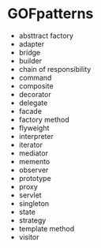 # GOFpatterns

- absttract factory 
- adapter
- bridge
- builder
- chain of responsibility
- command
- composite
- decorator
- delegate
- facade
- factory method
- flyweight
- interpreter
- iterator
- mediator
- memento
- observer
- prototype
- proxy
- servlet
- singleton
- state
- strategy
- template method
- visitor

